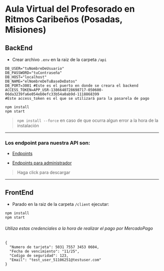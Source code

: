 # Aula Virtual del Profesorado en Ritmos Caribeños (Posadas, Misiones)

## BackEnd

- Crear archivo `.env` en la raiz de la carpeta `/api`
```
DB_USER="tuNombreDeUsuario"
DB_PASSWORD="tuContraseña"
DB_HOST="localhost"
DB_NAME="elNombreDeTuBaseDeDatos"
DB_PORT=3001 #Este es el puerto en donde se creara el backend
ACCESS_TOKEN=APP_USR-1386640728698717-050600-06da3239fa6e054eb0efc33b54a0ab9d-1118868399 
#Este access_token es el que se utilizará para la pasarela de pago
```

```
npm install 
npm start
```
>`npm install --force` en caso de que ocurra algun error a la hora de la instalación <br/>

---

### Los endpoint para nuestra API son:

- [Endpoints](https://github.com/MartinezBruno/Proyecto-Final-Henry/files/8765264/Endpoints.pdf)

- [Endpoints para administrador](https://github.com/MartinezBruno/Proyecto-Final-Henry/files/8765267/Endpoint.Admin.pdf) 
> Haga click para descargar

---

## FrontEnd

- Parado en la raiz de la carpeta `/client` ejecutar: 
```
npm install
npm start
```

###### Utiliza estas credenciales a la hora de realizar el pago por MercadoPago
```
{
  "Numero de tarjeta": 5031 7557 3453 0604,
  "Fecha de vencimiento": "11/25",
  "Codigo de seguridad": 123,
  "Email": "test_user_51106251@testuser.com"
}
```
